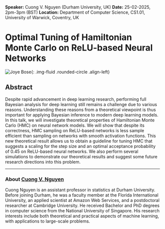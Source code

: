 **Speaker:** Cuong V. Nguyen (Durham University, UK)
**Date:** 25-02-2025, 2pm-3pm (BST)
**Location:** Department of Computer Science, CS1.01, University of Warwick, Coventry, UK

# Optimal Tuning of Hamiltonian Monte Carlo on ReLU-based Neural Networks

![Joye Bose](/assets/img/c_nguyen.png){: .img-fluid .rounded-circle .align-left}

## Abstract

Despite rapid advancement in deep learning research, performing full Bayesian analysis for deep learning still remains a challenge due to various reasons. Understanding these reasons from a theoretical viewpoint is thus important for applying Bayesian inference to modern deep learning models. In this talk, we will investigate theoretical properties of Hamiltonian Monte Carlo (HMC) on neural network models. We will show that despite its correctness, HMC sampling on ReLU-based networks is less sample efficient than sampling on networks with smooth activation functions. This new theoretical result allows us to obtain a guideline for tuning HMC that suggests a scaling for the step size and an optimal acceptance probability of 0.45 on ReLU-based neural networks. We also perform several simulations to demonstrate our theoretical results and suggest some future research directions into this problem.

---

### About [Cuong V. Nguyen](https://nvcuong.github.io/)

Cuong Nguyen is an assistant professor in statistics at Durham University. Before joining Durham, he was a faculty member at the Florida International University, an applied scientist at Amazon Web Services, and a postdoctoral researcher at Cambridge University. He received Bachelor and PhD degrees in computer science from the National University of Singapore. His research interests include both theoretical and practical aspects of machine learning, with applications to large-scale problems.

